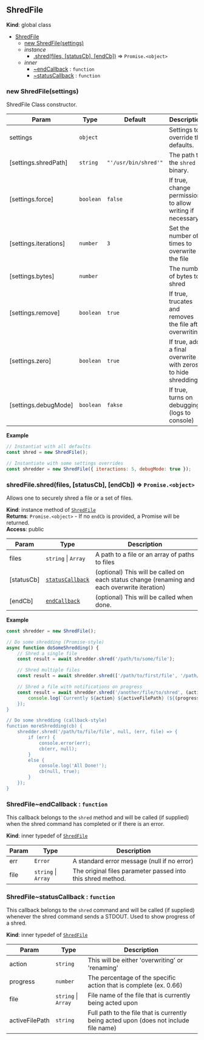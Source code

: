 <a name="ShredFile"></a>

## ShredFile
**Kind**: global class  

* [ShredFile](#ShredFile)
    * [new ShredFile(settings)](#new_ShredFile_new)
    * _instance_
        * [.shred(files, [statusCb], [endCb])](#ShredFile+shred) ⇒ <code>Promise.&lt;object&gt;</code>
    * _inner_
        * [~endCallback](#ShredFile..endCallback) : <code>function</code>
        * [~statusCallback](#ShredFile..statusCallback) : <code>function</code>

<a name="new_ShredFile_new"></a>

### new ShredFile(settings)
ShredFile Class constructor.


| Param | Type | Default | Description |
| --- | --- | --- | --- |
| settings | <code>object</code> |  | Settings to override the defaults. |
| [settings.shredPath] | <code>string</code> | <code>&quot;&#x27;/usr/bin/shred&#x27;&quot;</code> | The path to the `shred` binary. |
| [settings.force] | <code>boolean</code> | <code>false</code> | If true, change permissions to allow writing if necessary |
| [settings.iterations] | <code>number</code> | <code>3</code> | Set the number of times to overwrite the file |
| [settings.bytes] | <code>number</code> | <code></code> | The number of bytes to shred |
| [settings.remove] | <code>boolean</code> | <code>true</code> | If true, trucates and removes the file after overwriting |
| [settings.zero] | <code>boolean</code> | <code>true</code> | If true, add a final overwrite with zeros to hide shredding |
| [settings.debugMode] | <code>boolean</code> | <code>fakse</code> | If true, turns on debugging (logs to console) |

**Example**  
```js
// Instantiat with all defaults
const shred = new ShredFile();

// Instantiate with some settings overrides
const shredder = new ShredFile({ iteractions: 5, debugMode: true });
```
<a name="ShredFile+shred"></a>

### shredFile.shred(files, [statusCb], [endCb]) ⇒ <code>Promise.&lt;object&gt;</code>
Allows one to securely shred a file or a set of files.

**Kind**: instance method of [<code>ShredFile</code>](#ShredFile)  
**Returns**: <code>Promise.&lt;object&gt;</code> - If no `endCb` is provided, a Promise will be returned.  
**Access**: public  

| Param | Type | Description |
| --- | --- | --- |
| files | <code>string</code> \| <code>Array</code> | A path to a file or an array of paths to files |
| [statusCb] | [<code>statusCallback</code>](#ShredFile..statusCallback) | (optional) This will be called on each status change (renaming and each overwrite iteration) |
| [endCb] | [<code>endCallback</code>](#ShredFile..endCallback) | (optional) This will be called when done. |

**Example**  
```js
const shredder = new ShredFile();

// Do some shredding (Promise-style)
async function doSomeShredding() {
    // Shred a single file
    const result = await shredder.shred('/path/to/some/file');

    // Shred multiple files
    const result = await shredder.shred(['/path/to/first/file', '/path/to/second/file']);

    // Shred a file with notifications on progress
    const result = await shredder.shred('/another/file/to/shred', (action, progress, file, activeFilePath) => {
        console.log(`Currently ${action} ${activeFilePath} (${(progress * 100).floor()}%));
    });
}

// Do some shredding (callback-style)
function moreShredding(cb) {
    shredder.shred('/path/to/file/file', null, (err, file) => {
        if (err) {
            console.error(err);
            cb(err, null);
        }
        else {
            console.log('All Done!');
            cb(null, true);
        }
    });
}
```
<a name="ShredFile..endCallback"></a>

### ShredFile~endCallback : <code>function</code>
This callback belongs to the `shred` method and will be called (if supplied)
when the shred command has completed or if there is an error.

**Kind**: inner typedef of [<code>ShredFile</code>](#ShredFile)  

| Param | Type | Description |
| --- | --- | --- |
| err | <code>Error</code> | A standard error message (null if no error) |
| file | <code>string</code> \| <code>Array</code> | The original files parameter passed into this shred method. |

<a name="ShredFile..statusCallback"></a>

### ShredFile~statusCallback : <code>function</code>
This callback belongs to the `shred` command and will be called (if supplied) whenever
the shred command sends a STDOUT. Used to show progress of a shred.

**Kind**: inner typedef of [<code>ShredFile</code>](#ShredFile)  

| Param | Type | Description |
| --- | --- | --- |
| action | <code>string</code> | This will be either 'overwriting' or 'renaming' |
| progress | <code>number</code> | The percentage of the specific action that is complete (ex. 0.66) |
| file | <code>string</code> \| <code>Array</code> | File name of the file that is currently being acted upon |
| activeFilePath | <code>string</code> | Full path to the file that is currently being acted upon (does not include file name) |

